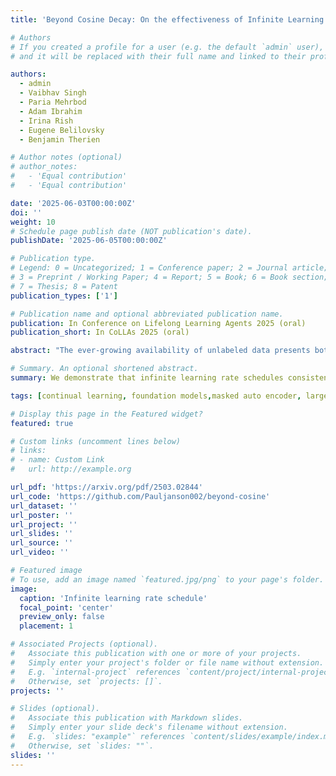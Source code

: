 ```yaml
---
title: 'Beyond Cosine Decay: On the effectiveness of Infinite Learning Rate Schedule for Continual Pre-training'

# Authors
# If you created a profile for a user (e.g. the default `admin` user), write the username (folder name) here
# and it will be replaced with their full name and linked to their profile.

authors:
  - admin
  - Vaibhav Singh
  - Paria Mehrbod
  - Adam Ibrahim
  - Irina Rish
  - Eugene Belilovsky
  - Benjamin Therien

# Author notes (optional)
# author_notes:
#   - 'Equal contribution'
#   - 'Equal contribution'

date: '2025-06-03T00:00:00Z'
doi: ''
weight: 10
# Schedule page publish date (NOT publication's date).
publishDate: '2025-06-05T00:00:00Z'

# Publication type.
# Legend: 0 = Uncategorized; 1 = Conference paper; 2 = Journal article;
# 3 = Preprint / Working Paper; 4 = Report; 5 = Book; 6 = Book section;
# 7 = Thesis; 8 = Patent
publication_types: ['1']

# Publication name and optional abbreviated publication name.
publication: In Conference on Lifelong Learning Agents 2025 (oral)
publication_short: In CoLLAs 2025 (oral)

abstract: "The ever-growing availability of unlabeled data presents both opportunities and challenges for training artificial intelligence systems. While self-supervised learning (SSL) has emerged as a powerful paradigm for extracting meaningful representations from vast amounts of unlabeled data, existing methods still struggle to adapt to the non-stationary, non-IID nature of real-world data streams without forgetting previously learned knowledge. Recent works have adopted a repeated cosine annealing schedule for large-scale continual pre-training; however, these schedules (1) inherently cause forgetting during the re-warming phase and (2) have not been systematically compared to existing continual SSL methods. In this work, we systematically compare the widely used cosine schedule with the recently proposed infinite learning rate schedule and empirically find the latter to be a more effective alternative. Our extensive empirical evaluation across diverse image and language datasets demonstrates that the infinite learning rate schedule consistently enhances continual pre-training performance compared to a repeated cosine decay without being restricted to a fixed iteration budget. For instance, in a small-scale MAE pre-training setup, it outperforms several strong baselines from the literature. We then scale up our experiments to larger MAE pre-training and autoregressive language model pre-training. Our results show that the infinite learning rate schedule remains effective at scale, surpassing repeated cosine decay for both MAE pre-training and zero-shot LM benchmarks."

# Summary. An optional shortened abstract.
summary: We demonstrate that infinite learning rate schedules consistently outperform widely-used repeated cosine decay for continual pre-training under distribution shifts across both vision and language models, providing a more effective alternative for large-scale self-supervised learning without catastrophic forgetting.

tags: [continual learning, foundation models,masked auto encoder, large language model]

# Display this page in the Featured widget?
featured: true

# Custom links (uncomment lines below)
# links:
# - name: Custom Link
#   url: http://example.org

url_pdf: 'https://arxiv.org/pdf/2503.02844'
url_code: 'https://github.com/Pauljanson002/beyond-cosine'
url_dataset: ''
url_poster: ''
url_project: ''
url_slides: ''
url_source: ''
url_video: ''

# Featured image
# To use, add an image named `featured.jpg/png` to your page's folder.
image:
  caption: 'Infinite learning rate schedule'
  focal_point: 'center'
  preview_only: false
  placement: 1

# Associated Projects (optional).
#   Associate this publication with one or more of your projects.
#   Simply enter your project's folder or file name without extension.
#   E.g. `internal-project` references `content/project/internal-project/index.md`.
#   Otherwise, set `projects: []`.
projects: ''

# Slides (optional).
#   Associate this publication with Markdown slides.
#   Simply enter your slide deck's filename without extension.
#   E.g. `slides: "example"` references `content/slides/example/index.md`.
#   Otherwise, set `slides: ""`.
slides: ''
---
```


<!-- {{% callout note %}}
Click the _Cite_ button above to demo the feature to enable visitors to import publication metadata into their reference management software.
{{% /callout %}}

{{% callout note %}}
Create your slides in Markdown - click the _Slides_ button to check out the example.
{{% /callout %}}

Supplementary notes can be added here, including [code, math, and images](https://wowchemy.com/docs/writing-markdown-latex/).
